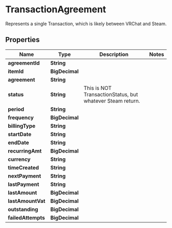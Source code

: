 

# TransactionAgreement

Represents a single Transaction, which is likely between VRChat and Steam.

## Properties

| Name | Type | Description | Notes |
|------------ | ------------- | ------------- | -------------|
|**agreementId** | **String** |  |  |
|**itemId** | **BigDecimal** |  |  |
|**agreement** | **String** |  |  |
|**status** | **String** | This is NOT TransactionStatus, but whatever Steam return. |  |
|**period** | **String** |  |  |
|**frequency** | **BigDecimal** |  |  |
|**billingType** | **String** |  |  |
|**startDate** | **String** |  |  |
|**endDate** | **String** |  |  |
|**recurringAmt** | **BigDecimal** |  |  |
|**currency** | **String** |  |  |
|**timeCreated** | **String** |  |  |
|**nextPayment** | **String** |  |  |
|**lastPayment** | **String** |  |  |
|**lastAmount** | **BigDecimal** |  |  |
|**lastAmountVat** | **BigDecimal** |  |  |
|**outstanding** | **BigDecimal** |  |  |
|**failedAttempts** | **BigDecimal** |  |  |



